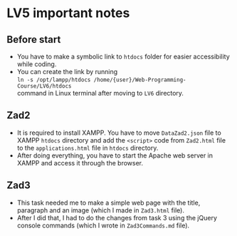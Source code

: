 # **LV5 important notes**

## Before start

- You have to make a symbolic link to `htdocs` folder for easier accessibility while coding.
- You can create the link by running<br>
`ln -s /opt/lampp/htdocs /home/{user}/Web-Programming-Course/LV6/htdocs`<br>
command in Linux terminal after moving to `LV6` directory.

## Zad2

- It is required to install XAMPP. You have to move `DataZad2.json` file to XAMPP `htdocs` directory and add the `<script>` code from `Zad2.html` file to the `applications.html` file in `htdocs` directory.
- After doing everything, you have to start the Apache web server in XAMPP and access it through the browser.

## Zad3

- This task needed me to make a simple web page with the title, paragraph and an image (which I made in `Zad3.html` file).
- After I did that, I had to do the changes from task 3 using the jQuery console commands (which I wrote in `Zad3Commands.md` file).

